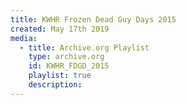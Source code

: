 ```yaml
---
title: KWHR Frozen Dead Guy Days 2015
created: May 17th 2019
media:
  - title: Archive.org Playlist
    type: archive.org
    id: KWHR_FDGD_2015
    playlist: true
    description: 
---
```


